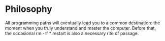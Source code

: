 # Philosophy

All programming paths will eventually lead you to a common destination: the moment when you truly understand and master the computer. Before that, the occasional rm -rf * restart is also a necessary rite of passage.
